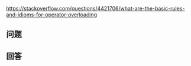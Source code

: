<https://stackoverflow.com/questions/4421706/what-are-the-basic-rules-and-idioms-for-operator-overloading>

## 问题



## 回答
